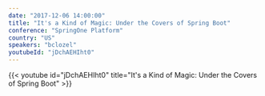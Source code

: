 ```yaml
---
date: "2017-12-06 14:00:00"
title: "It's a Kind of Magic: Under the Covers of Spring Boot"
conference: "SpringOne Platform"
country: "US"
speakers: "bclozel"
youtubeId: "jDchAEHIht0"
---
```


{{< youtube id="jDchAEHIht0" title="It's a Kind of Magic: Under the Covers of Spring Boot" >}} 
